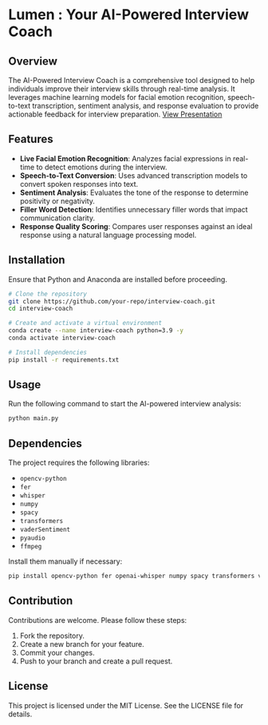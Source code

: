 # Lumen : Your AI-Powered Interview Coach

## Overview
The AI-Powered Interview Coach is a comprehensive tool designed to help individuals improve their interview skills through real-time analysis. It leverages machine learning models for facial emotion recognition, speech-to-text transcription, sentiment analysis, and response evaluation to provide actionable feedback for interview preparation.
[View Presentation](https://www.canva.com/design/DAGMtt-IaoA/x84ZB1JQHglTjwnV2gRWig/view)
## Features
- **Live Facial Emotion Recognition**: Analyzes facial expressions in real-time to detect emotions during the interview.
- **Speech-to-Text Conversion**: Uses advanced transcription models to convert spoken responses into text.
- **Sentiment Analysis**: Evaluates the tone of the response to determine positivity or negativity.
- **Filler Word Detection**: Identifies unnecessary filler words that impact communication clarity.
- **Response Quality Scoring**: Compares user responses against an ideal response using a natural language processing model.

## Installation
Ensure that Python and Anaconda are installed before proceeding.

```sh
# Clone the repository
git clone https://github.com/your-repo/interview-coach.git
cd interview-coach

# Create and activate a virtual environment
conda create --name interview-coach python=3.9 -y
conda activate interview-coach

# Install dependencies
pip install -r requirements.txt
```

## Usage
Run the following command to start the AI-powered interview analysis:

```sh
python main.py
```

## Dependencies
The project requires the following libraries:
- `opencv-python`
- `fer`
- `whisper`
- `numpy`
- `spacy`
- `transformers`
- `vaderSentiment`
- `pyaudio`
- `ffmpeg`

Install them manually if necessary:
```sh
pip install opencv-python fer openai-whisper numpy spacy transformers vaderSentiment pyaudio ffmpeg
```

## Contribution
Contributions are welcome. Please follow these steps:
1. Fork the repository.
2. Create a new branch for your feature.
3. Commit your changes.
4. Push to your branch and create a pull request.

## License
This project is licensed under the MIT License. See the LICENSE file for details.
